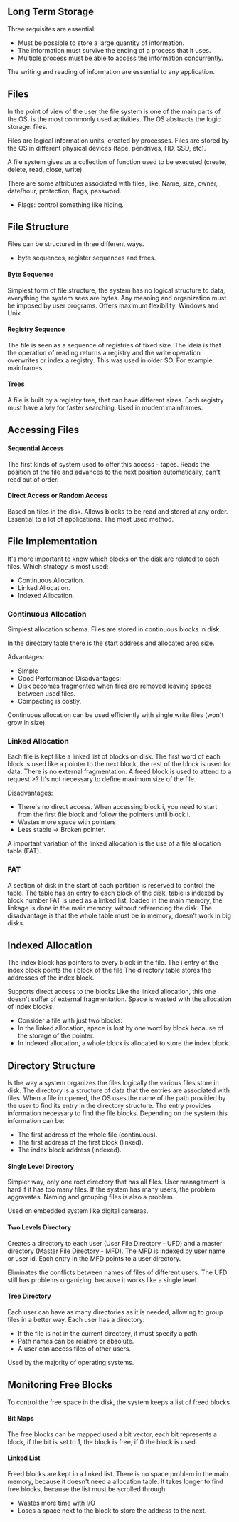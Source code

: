 ## Long Term Storage
Three requisites are essential:
- Must be possible to store a large quantity of information.
- The information must survive the ending of a process that it uses.
- Multiple process must be able to access the information concurrently.

The writing and reading of information are essential to any application.

## Files
In the point of view of the user the file system is one of the main parts of the OS, is the most commonly used activities.
The OS abstracts the logic storage: files.

Files are logical information units, created by processes.
Files are stored by the OS in different physical devices (tape, pendrives, HD, SSD, etc).

A file system gives us a collection of function used to be executed (create, delete, read, close, write).

There are some attributes associated with files, like: Name, size, owner, date/hour, protection, flags, password.

- Flags: control something like hiding.

## File Structure
Files can be structured in three different ways.
- byte sequences, register sequences and trees.
#### Byte Sequence
Simplest form of file structure, the system has no logical structure to data, everything the system sees are bytes.
Any meaning and organization must be imposed by user programs.
Offers maximum flexibility.
Windows and Unix

#### Registry Sequence
The file is seen as a sequence of registries of fixed size. The ideia is that the operation of reading returns a registry and the write operation overwrites or index a registry.
This was used in older SO.  For example: mainframes.

#### Trees
A file is built by a registry tree, that can have different sizes.
Each registry must have a key for faster searching.
Used in modern mainframes.

## Accessing Files
#### Sequential Access
The first kinds of system used to offer this access - tapes.
Reads the position of the file and advances to the next position automatically, can't read out of order.

#### Direct Access or Random Access
Based on files in the disk.
Allows blocks to be read and stored at any order.
Essential to a lot of applications.
The most used method.

## File Implementation
It's more important to know which blocks on the disk are related to each files.
Which strategy is most used:
- Continuous Allocation.
- Linked Allocation.
- Indexed Allocation.

### Continuous Allocation
Simplest allocation schema.
Files are stored in continuous blocks in disk.

In the directory table there is the start address and allocated area size.

Advantages:
- Simple
- Good Performance
Disadvantages:
- Disk becomes fragmented when files are removed leaving spaces between used files.
- Compacting is costly.

Continuous allocation can be used efficiently with single write files (won't grow in size).

### Linked Allocation
Each file is kept like a linked list of blocks on disk.
The first word of each block is used like a pointer to the next block, the rest of the block is used for data.
There is no external fragmentation. A freed block is used to attend to a request >?
It's not necessary to define maximum size of the file.

Disadvantages:
- There's no direct access. When accessing block i, you need to start from the first file block and follow the pointers until block i.
- Wastes more space with pointers
- Less stable -> Broken pointer.

A important variation of the linked allocation is the use of a file allocation table (FAT).

### FAT
A section of disk in the start of each partition is reserved to control the table.
The table has an entry to each block of the disk, table is indexed by block number
FAT is used as a linked list, loaded in the main memory, the linkage is done in the main memory, without referencing the disk.
The disadvantage is that the whole table must be in memory, doesn't work in big disks.

## Indexed Allocation
The index block has pointers to every block in the file.
The i entry of the index block points the i block of the file
The directory table stores the addresses of the index block.

Supports direct access to the blocks
Like the linked allocation, this one doesn't suffer of external fragmentation.
Space is wasted with the allocation of index blocks.
- Consider a file with just two blocks:
- In the linked allocation, space is lost by one word by block because of the storage of the pointer. 
- In indexed allocation, a whole block is allocated to store the index block.

## Directory Structure
Is the way a system organizes the files logically the various files store in disk.
The directory is a structure of data that the entries are associated with files.
When a file in opened, the OS uses the name of the path provided by the user to find its entry in the directory structure.
The entry provides information necessary to find the file blocks.
Depending on the system this information can be: 
- The first address of the whole file (continuous).
- The first address of the first block (linked).
- The index block address (indexed).

#### Single Level Directory
Simpler way, only one root directory that has all files.
User management is hard if it has too many files. If the system has many users, the problem aggravates. Naming and grouping files is also a problem.

Used on embedded system like digital cameras.
#### Two Levels Directory
Creates a directory to each user (User File Directory - UFD) and a master directory (Master File Directory - MFD).
The MFD is indexed by user name or user id.
Each entry in the MFD points to a user directory.

Eliminates the conflicts between names of files of different users.
The UFD still has problems organizing, because it works like a single level.

#### Tree Directory
Each user can have as many directories as it is needed, allowing to group files in a better way.
Each user has a directory:
- If the file is not in the current directory, it must specify a path.
- Path names can be relative or absolute.
- A user can access files of other users.

Used by the majority of operating systems.

## Monitoring Free Blocks
To control the free space in the disk, the system keeps a list of freed blocks
#### Bit Maps
The free blocks can be mapped used a bit vector, each bit represents a block, if the bit is set to 1, the block is free, if 0 the block is used.

#### Linked List
Freed blocks are kept in a linked list.
There is no space problem in the main memory, because it doesn't need a allocation table.
It takes longer to find free blocks, because the list must be scrolled through.
- Wastes more time with I/O
- Loses a space next to the block to store the address to the next.